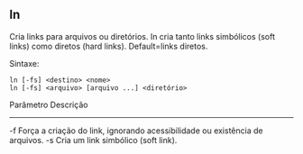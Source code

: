 ## ln

Cria links para arquivos ou diretórios. In cria tanto links simbólicos (soft
links) como diretos (hard links). Default=links diretos.

Sintaxe:

	ln [-fs] <destino> <nome>
	ln [-fs] <arquivo> [arquivo ...] <diretório>

Parâmetro Descrição
--------- ---------
-f        Força a criação do link, ignorando acessibilidade
          ou existência de arquivos.
-s        Cria um link simbólico (soft link).

